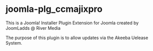 joomla-plg_ccmajixpro
=================================

This is a Joomla! Installer Plugin Extension for Joomla created by JoomLadds @ River Media

The purpose of this plugin is to allow updates via the Akeeba Uelease System.
